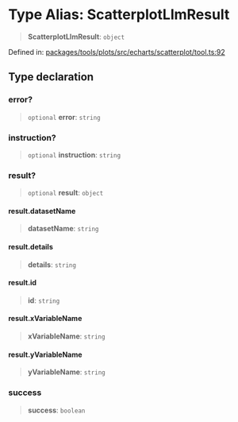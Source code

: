 # Type Alias: ScatterplotLlmResult

> **ScatterplotLlmResult**: `object`

Defined in: [packages/tools/plots/src/echarts/scatterplot/tool.ts:92](https://github.com/geodaopenjs/openassistant/blob/0a6a7e7306d75a25dc968b3117f04cb7bd613bec/packages/tools/plots/src/echarts/scatterplot/tool.ts#L92)

## Type declaration

### error?

> `optional` **error**: `string`

### instruction?

> `optional` **instruction**: `string`

### result?

> `optional` **result**: `object`

#### result.datasetName

> **datasetName**: `string`

#### result.details

> **details**: `string`

#### result.id

> **id**: `string`

#### result.xVariableName

> **xVariableName**: `string`

#### result.yVariableName

> **yVariableName**: `string`

### success

> **success**: `boolean`
